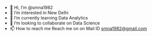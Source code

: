 - 👋 Hi, I’m @smna1982
- 👀 I’m interested in New Delhi
- 🌱 I’m currently learning Data Analytics
- 💞️ I’m looking to collaborate on Data Science
- 📫 How to reach me Reach me on on Mail ID smna1982@gmail.com

<!---
smna1982/smna1982 is a ✨ special ✨ repository because its `README.md` (this file) appears on your GitHub profile.
You can click the Preview link to take a look at your changes.
--->
